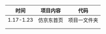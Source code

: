 | 时间      | 项目内容   | 代码         |
| --------- | ---------- | ------------ |
| 1.17-1.23 | 仿京东首页 | 项目一文件夹 |
|           |            |              |
|           |            |              |


